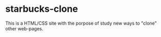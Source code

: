 # starbucks-clone

This is a HTML/CSS site with the porpose of study new ways to "clone" other web-pages.
